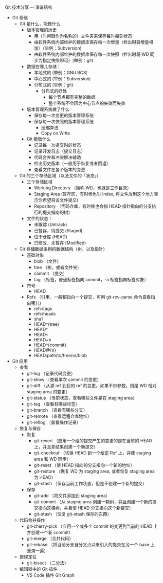Git 技术分享 -- 演说结构

- Git 基础
  - Git 是什么，能做什么
    - 版本管理的历史
      - 用（时间戳作为名称的）文件夹来保存每时每刻状态
      - 由软件系统内部维护的数据库保存每一次增量（检出时将增量相加）（举例：Subversion)
      - 由软件系统内部维护的数据库保存每一次快照（检出时将 WD 同步为指定快照即可）(举例：git)
    - 数据在哪儿存储：
      - 本地式的 (举例：GNU RCS)
      - 中心式的 (举例：Subversion)
      - 分布式的 (举例：git)
        - 分布式的好处
          - 每个节点都有完整的数据
          - 整个系统不会因为中心节点的失效而失效
    - 版本管理系统做了什么
      - 保存每一次变更的版本管理系统
      - 保存每一次快照的版本管理系统
        - 压缩算法
        - Copy on Write
    - Git 能做什么
      - 记录每一次提交时的状态
      - 记录开发日志（提交日志）
      - 代码合并和冲突解决辅助
      - 检出历史版本（一般用于恢复或者回退）
      - 查看文件在各个版本的变更
  - Git 的三个存储区域（以及文件的「状态」）
    - 三个存储区域
      - Working Directory （简称 WD，也就是工作目录）
      - Staging Area (暂存区，有时候也叫 Index, 将文件放到这个地方表示你希望将该文件提交)
      - Repository （代码仓库，有时候也会指 HEAD 指针指向的分支执行的提交指向的树）
    - 文件的状态：
      - 未跟踪 (Untrack)
      - 已暂存，待提交 (Staged)
      - 位于仓库 (HEAD)
      - 已修改，未暂存 (Modified)
  - Git 存储数据采用的数据结构（树，以及指针）
    - 基础对象
      - blob （文件）
      - tree （树，或者文件夹）
      - commit （提交）
      - tag （标签，普通标签指向 commit，-a 标签指向标签对象）
    - 符号
      - HEAD
    - Refs （引用，一般都指向一个提交，可用 git-rev-parse 命令查看指向哪儿)
      - refs/tags
      - refs/heads
      - sha1
      - HEAD^{tree}
      - HEAD^
      - HEAD~
      - HEAD~n
      - HEAD^{commit}
      - HEAD@{n}
      - HEAD:path/to/tree/or/blob
- Git 应用
  - 查看
    - git-log （记录代码变更）
    - git-show （查看单次 commit 的变更）
    - git-diff （从源 ref 到目的 ref 的变更，如果不带参数，则是 WD 相对 staging area 的变更）
    - git-status （当前状态，查看哪些文件是在 staging area）
    - git-tag （查看有哪些标签）
    - git-branch （查看有哪些分支）
    - git-remote （查看远程仓库地址）
    - git-reflog （查看操作记录）
  - 恢复与保存
    - 恢复
      - git-revert （应用一个给的提交产生的变更的逆在当前的 HEAD 上，并且拿结果创建一个新提交）
      - git-checkout （切换 HEAD 到一个给定 Ref 上，并使 staging area 和 WD 同步）
      - git-reset （使 HEAD 指向的分支指向一个新的地址）
      - git-restore （恢复 WD 为 staging area, 或者恢复 staging area 为 HEAD）
      - git-stash （保存当前工作状态，但是不创建一个新的提交）
    - 保存
      - git-add （将文件添加到 staging area）
      - git-commit （从 staging area 创建一颗树，并且创建一个新的提交指向这棵树，并且使 HEAD 分支指向这个新提交）
      - git-stash （恢复 git-stash 保存的东西）
  - 代码合并操作
    - git-cherry-pick （应用一个或多个 commit 的变更到当前的 HEAD 上并创建一个新 commit）
    - git-merge （合并代码）
    - git-rebase （将当前分支自分叉点以来引入的提交在另一个 base 上重演一遍）
  - 错误定位
    - git-bisect （二分法）
  - 编辑器中的 Git 插件
    - VS Code 插件 Git Graph
